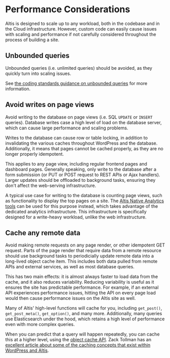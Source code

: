 # Performance Considerations

Altis is designed to scale up to any workload, both in the codebase and in the Cloud infrastructure. However, custom code can easily cause issues with scaling and performance if not carefully considered throughout the process of building a site.

## Unbounded queries

Unbounded queries (i.e. unlimited queries) should be avoided, as they quickly turn into scaling issues.

See [the coding standards guidance on unbounded queries](./standards.md#bounded-queries) for more information.


## Avoid writes on page views

Avoid writing to the database on page views (i.e. SQL `UPDATE` or `INSERT` queries). Database writes case a high level of load on the database server, which can cause large performance and scaling problems.

Writes to the database can cause row or table locking, in addition to invalidating the various caches throughout WordPress and the database. Additionally, it means that pages cannot be cached properly, as they are no longer properly idempotent.

This applies to any page view, including regular frontend pages and dashboard pages. Generally speaking, only write to the database after a form submission (or PUT or POST request to REST APIs or Ajax handlers). Larger updates should be offloaded to background tasks, ensuring they don't affect the web-serving infrastructure.

A typical use case for writing to the database is counting page views, such as functionality to display the top pages on a site. The [Altis Native Analytics tools](docs://analytics/native/README.md) can be used for this purpose instead, which takes advantage of the dedicated analytics infrastructure. This infrastructure is specifically designed for a write-heavy workload, unlike the web infrastructure.


## Cache any remote data

Avoid making remote requests on any page render, or other idempotent GET request. Parts of the page render that require data from a remote resource should use background tasks to periodicially update remote data into a long-lived object cache item. This includes both data pulled from remote APIs and external services, as well as most database queries.

This has two main effects: it is almost always faster to load data from the cache, and it also reduces variability. Reducing variability is useful as it ensures the site has predictable performance. For example, if an external API experiences performance issues, hitting the API on every page load would then cause performance issues on the Altis site as well.

Many of Altis' high-level functions will cache for you, including `get_post()`, `get_post_meta()`, `get_option()`, and many more. Additionally, many queries use Elasticsearch under the hood, which retains a high level of performance even with more complex queries.

When you can predict that a query will happen repeatedly, you can cache this at a higher level, using the [object cache API](https://codex.wordpress.org/Class_Reference/WP_Object_Cache#wp_cache_functions). Zack Tollman has an [excellent article about some of the caching concepts that exist within WordPress and Altis](https://www.tollmanz.com/core-caching-concepts-in-wordpress/).
